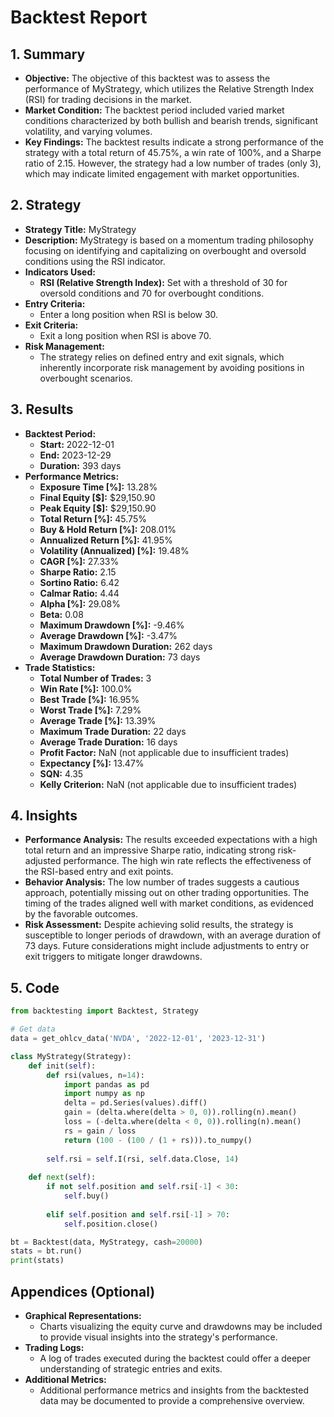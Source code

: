 # Backtest Report

## 1. Summary
- **Objective:** The objective of this backtest was to assess the performance of MyStrategy, which utilizes the Relative Strength Index (RSI) for trading decisions in the market.
- **Market Condition:** The backtest period included varied market conditions characterized by both bullish and bearish trends, significant volatility, and varying volumes.
- **Key Findings:** The backtest results indicate a strong performance of the strategy with a total return of 45.75%, a win rate of 100%, and a Sharpe ratio of 2.15. However, the strategy had a low number of trades (only 3), which may indicate limited engagement with market opportunities.

## 2. Strategy
- **Strategy Title:** MyStrategy
- **Description:** 
   MyStrategy is based on a momentum trading philosophy focusing on identifying and capitalizing on overbought and oversold conditions using the RSI indicator.
- **Indicators Used:** 
   - **RSI (Relative Strength Index):** Set with a threshold of 30 for oversold conditions and 70 for overbought conditions.
- **Entry Criteria:** 
   - Enter a long position when RSI is below 30.
- **Exit Criteria:** 
   - Exit a long position when RSI is above 70.
- **Risk Management:** 
   - The strategy relies on defined entry and exit signals, which inherently incorporate risk management by avoiding positions in overbought scenarios.

## 3. Results
- **Backtest Period:**
   - **Start:** 2022-12-01
   - **End:** 2023-12-29
   - **Duration:** 393 days
- **Performance Metrics:**
   - **Exposure Time [%]:** 13.28%
   - **Final Equity [$]:** $29,150.90
   - **Peak Equity [$]:** $29,150.90
   - **Total Return [%]:** 45.75%
   - **Buy & Hold Return [%]:** 208.01%
   - **Annualized Return [%]:** 41.95%
   - **Volatility (Annualized) [%]:** 19.48%
   - **CAGR [%]:** 27.33%
   - **Sharpe Ratio:** 2.15
   - **Sortino Ratio:** 6.42
   - **Calmar Ratio:** 4.44
   - **Alpha [%]:** 29.08%
   - **Beta:** 0.08
   - **Maximum Drawdown [%]:** -9.46%
   - **Average Drawdown [%]:** -3.47%
   - **Maximum Drawdown Duration:** 262 days
   - **Average Drawdown Duration:** 73 days
- **Trade Statistics:**
   - **Total Number of Trades:** 3
   - **Win Rate [%]:** 100.0%
   - **Best Trade [%]:** 16.95%
   - **Worst Trade [%]:** 7.29%
   - **Average Trade [%]:** 13.39%
   - **Maximum Trade Duration:** 22 days
   - **Average Trade Duration:** 16 days
   - **Profit Factor:** NaN (not applicable due to insufficient trades)
   - **Expectancy [%]:** 13.47%
   - **SQN:** 4.35
   - **Kelly Criterion:** NaN (not applicable due to insufficient trades)

## 4. Insights
- **Performance Analysis:**
   The results exceeded expectations with a high total return and an impressive Sharpe ratio, indicating strong risk-adjusted performance. The high win rate reflects the effectiveness of the RSI-based entry and exit points.
- **Behavior Analysis:**
   The low number of trades suggests a cautious approach, potentially missing out on other trading opportunities. The timing of the trades aligned well with market conditions, as evidenced by the favorable outcomes.
- **Risk Assessment:**
   Despite achieving solid results, the strategy is susceptible to longer periods of drawdown, with an average duration of 73 days. Future considerations might include adjustments to entry or exit triggers to mitigate longer drawdowns.

## 5. Code
```python
from backtesting import Backtest, Strategy

# Get data
data = get_ohlcv_data('NVDA', '2022-12-01', '2023-12-31')

class MyStrategy(Strategy):
    def init(self):
        def rsi(values, n=14):
            import pandas as pd
            import numpy as np
            delta = pd.Series(values).diff()
            gain = (delta.where(delta > 0, 0)).rolling(n).mean()
            loss = (-delta.where(delta < 0, 0)).rolling(n).mean()
            rs = gain / loss
            return (100 - (100 / (1 + rs))).to_numpy()
            
        self.rsi = self.I(rsi, self.data.Close, 14)
    
    def next(self):
        if not self.position and self.rsi[-1] < 30:
            self.buy()
            
        elif self.position and self.rsi[-1] > 70:
            self.position.close()

bt = Backtest(data, MyStrategy, cash=20000)
stats = bt.run()
print(stats)
```

## Appendices (Optional)
- **Graphical Representations:**
   - Charts visualizing the equity curve and drawdowns may be included to provide visual insights into the strategy's performance.
- **Trading Logs:**
   - A log of trades executed during the backtest could offer a deeper understanding of strategic entries and exits.
- **Additional Metrics:**
   - Additional performance metrics and insights from the backtested data may be documented to provide a comprehensive overview.